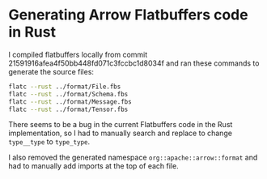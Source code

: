 # Generating Arrow Flatbuffers code in Rust

I compiled flatbuffers locally from commit 21591916afea4f50bb448fd071c3fccbc1d8034f and ran these commands to generate the source files:

```bash
flatc --rust ../format/File.fbs
flatc --rust ../format/Schema.fbs
flatc --rust ../format/Message.fbs
flatc --rust ../format/Tensor.fbs
```

There seems to be a bug in the current Flatbuffers code in the Rust implementation, so I had to manually search and replace to change `type__type` to `type_type`.

I also removed the generated namespace `org::apache::arrow::format` and had to manually add imports at the top of each file.